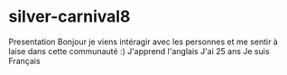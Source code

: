 # silver-carnival8
Presentation
Bonjour je viens intéragir avec les personnes et me sentir à laise dans cette communauté :) 
J'apprend l'anglais
J'ai 25 ans 
Je suis Français
